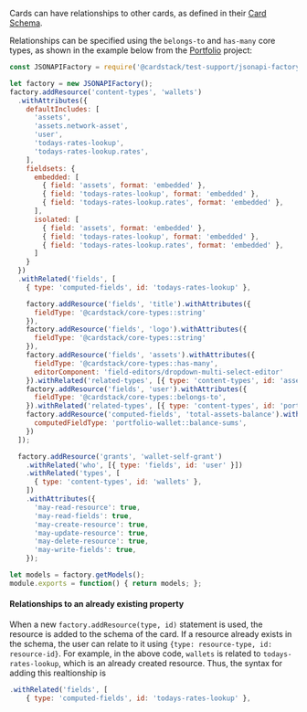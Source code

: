 Cards can have relationships to other cards, as defined in their [Card Schema](../../card-sdk/schema).

Relationships can be specified using the `belongs-to` and `has-many` core types, as shown in the example below from the [Portfolio](https://github.com/cardstack/portfolio/tree/master/cards) project:

```js
const JSONAPIFactory = require('@cardstack/test-support/jsonapi-factory');

let factory = new JSONAPIFactory();
factory.addResource('content-types', 'wallets')
  .withAttributes({
    defaultIncludes: [
      'assets',
      'assets.network-asset',
      'user',
      'todays-rates-lookup',
      'todays-rates-lookup.rates',
    ],
    fieldsets: {
      embedded: [
        { field: 'assets', format: 'embedded' },
        { field: 'todays-rates-lookup', format: 'embedded' },
        { field: 'todays-rates-lookup.rates', format: 'embedded' },
      ],
      isolated: [
        { field: 'assets', format: 'embedded' },
        { field: 'todays-rates-lookup', format: 'embedded' },
        { field: 'todays-rates-lookup.rates', format: 'embedded' },
      ]
    }
  })
  .withRelated('fields', [
    { type: 'computed-fields', id: 'todays-rates-lookup' },

    factory.addResource('fields', 'title').withAttributes({
      fieldType: '@cardstack/core-types::string'
    }),
    factory.addResource('fields', 'logo').withAttributes({
      fieldType: '@cardstack/core-types::string'
    }),
    factory.addResource('fields', 'assets').withAttributes({
      fieldType: '@cardstack/core-types::has-many',
      editorComponent: 'field-editors/dropdown-multi-select-editor'
    }).withRelated('related-types', [{ type: 'content-types', id: 'assets' }]),
    factory.addResource('fields', 'user').withAttributes({
      fieldType: '@cardstack/core-types::belongs-to',
    }).withRelated('related-types', [{ type: 'content-types', id: 'portfolio-users' }]),
    factory.addResource('computed-fields', 'total-assets-balance').withAttributes({
      computedFieldType: 'portfolio-wallet::balance-sums',
    })
  ]);

  factory.addResource('grants', 'wallet-self-grant')
    .withRelated('who', [{ type: 'fields', id: 'user' }])
    .withRelated('types', [
      { type: 'content-types', id: 'wallets' },
    ])
    .withAttributes({
      'may-read-resource': true,
      'may-read-fields': true,
      'may-create-resource': true,
      'may-update-resource': true,
      'may-delete-resource': true,
      'may-write-fields': true,
    });

let models = factory.getModels();
module.exports = function() { return models; };

```

#### Relationships to an already existing property

When a new `factory.addResource(type, id)` statement is used, the resource is added to the schema of the card. If a resource already exists in the schema, the user can relate to it using `{type: resource-type, id: resource-id}`. For example, in the above code, `wallets` is related to `todays-rates-lookup`, which is an already created resource. Thus, the syntax for adding this realtionship is 
```js
.withRelated('fields', [
    { type: 'computed-fields', id: 'todays-rates-lookup' },
```
